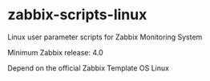 # zabbix-scripts-linux
Linux user parameter scripts for Zabbix Monitoring System

Minimum Zabbix release: 4.0

Depend on the official Zabbix Template OS Linux


